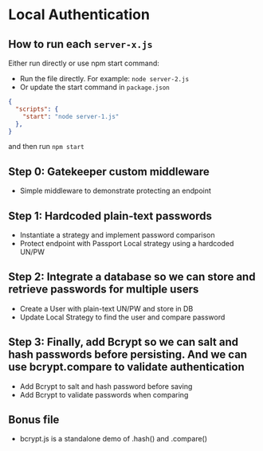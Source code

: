 # Local Authentication

## How to run each `server-x.js`

Either run directly or use npm start command:

* Run the file directly. For example: `node server-2.js`
* Or update the start command in `package.json`

```json
{
  "scripts": {
    "start": "node server-1.js"
  },
}
```

and then run `npm start`

## Step 0: Gatekeeper custom middleware

* Simple middleware to demonstrate protecting an endpoint

## Step 1: Hardcoded plain-text passwords

* Instantiate a strategy and implement password comparison
* Protect endpoint with Passport Local strategy using a hardcoded UN/PW

## Step 2: Integrate a database so we can store and retrieve passwords for multiple users

* Create a User with plain-text UN/PW and store in DB
* Update Local Strategy to find the user and compare password

## Step 3: Finally, add Bcrypt so we can salt and hash passwords before persisting. And we can use bcrypt.compare to validate authentication

* Add Bcrypt to salt and hash password before saving
* Add Bcrypt to validate passwords when comparing

## Bonus file

* bcrypt.js is a standalone demo of .hash() and .compare()
